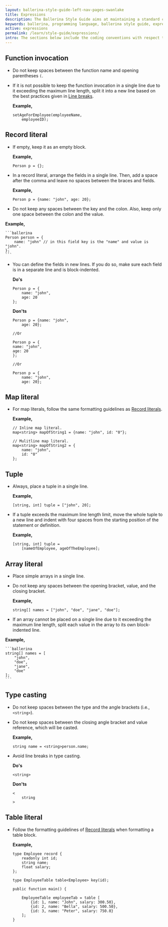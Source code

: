 ```yaml
---
layout: ballerina-style-guide-left-nav-pages-swanlake
title: Expressions
description: The Ballerina Style Guide aims at maintaining a standard coding style among the Ballerina community. The Ballerina code formatting tools are based on this guide.
keywords: ballerina, programming language, ballerina style guide, expressions
active: expressions
permalink: /learn/style-guide/expressions/
intro: The sections below include the coding conventions with respect to expressions.
---
```


## Function invocation

* Do not keep spaces between the function name and opening parentheses `(`.
  
* If it is not possible to keep the function invocation in a single line due to it exceeding the maximum line length, split it into a new line based on the best practices given in [Line breaks](/learn/style-guide/coding-conventions/#line-breaks).
    
    **Example,**

    ```ballerina
    setAgeForEmployee(employeeName,
        employeeID);
    ```

## Record literal

* If empty, keep it as an empty block.
      
    **Example,**

    ```ballerina
    Person p = {};
    ```

* In a record literal, arrange the fields in a single line.
  Then, add a space after the comma and leave no spaces between the braces and fields.
      
    **Example,**

    ```ballerina
    Person p = {name: "john", age: 20};
    ``` 

* Do not keep any spaces between the key and the colon. Also, keep only one space between the colon and the value.
  
**Example,**

    ```ballerina
    Person person = {
        name: "john" // in this field key is the "name" and value is "john".
    };
    ```

* You can define the fields in new lines. If you do so, make sure each field is in a separate line and is block-indented.

    **Do's**

    ```ballerina
    Person p = {
        name: "john",
        age: 20
    };
    ``` 

    **Don'ts**

    ```ballerina
    Person p = {name: "john",
        age: 20};
    
    //Or
    
    Person p = {
    name: "john",
    age: 20
    };
    
    //Or
    
    Person p = {
        name: "john",
        age: 20};
    ```

## Map literal

* For map literals, follow the same formatting guidelines as [Record literals](/learn/style-guide/expressions/#record-literal).
  
    **Example,**

    ```ballerina
    // Inline map literal.
    map<string> mapOfString1 = {name: "john", id: "0"};
    
    // Mulitline map literal.
    map<string> mapOfString2 = {
        name: "john",
        id: "0"
    };
    ```

## Tuple

* Always, place a tuple in a single line.

    **Example,**

    ```ballerina
    [string, int] tuple = ["john", 20];
    ```

* If a tuple exceeds the maximum line length limit, move the whole tuple to a new line and indent with four spaces from the starting position of the statement or definition.
  
    **Example,**

    ```ballerina
    [string, int] tuple = 
        [nameOfEmployee, ageOfTheEmployee];
    ```

## Array literal

* Place simple arrays in a single line.
* Do not keep any spaces between the opening bracket, value, and the closing bracket.
  
    **Example,**

    ```ballerina
    string[] names = ["john", "doe", "jane", "doe"];
    ```

* If an array cannot be placed on a single line due to it exceeding the maximum line length, split each value in the array to its own block-indented line.
    
**Example,**

    ```ballerina
    string[] names = [
        "john",
        "doe",
        "jane",
        "doe"
    ];
    ```

## Type casting

* Do not keep spaces between the type and the angle brackets (i.e., `<string>`).
* Do not keep spaces between the closing angle bracket and value reference, which will be casted.

    **Example,**

    ```ballerina
    string name = <string>person.name;
    ```

* Avoid line breaks in type casting.
  
    **Do's**

    ```ballerina
    <string>
    ```
  
    **Don'ts**

    ```ballerina
    <
        string
    >
    ```

## Table literal

* Follow the formatting guidelines of [Record literals](/learn/style-guide/expressions/#record-literal) when formatting a table block.
  
    **Example,**
    
    ```ballerina
    type Employee record {
        readonly int id;
        string name;
        float salary;
    };

    type EmployeeTable table<Employee> key(id);

    public function main() {

        EmployeeTable employeeTab = table [
            {id: 1, name: "John", salary: 300.50},
            {id: 2, name: "Bella", salary: 500.50},
            {id: 3, name: "Peter", salary: 750.0}
        ];
    }
    ```
  
<div class="cGitButtonContainer"><p data-button="iGitStarText">"Star"</p><p data-button="iGitWatchText">"Watch"</p></div>


<style> #tree-expand-all , #tree-collapse-all, .cTocElements {display:none;} .cGitButtonContainer {padding-left: 40px;display: none;} </style>
